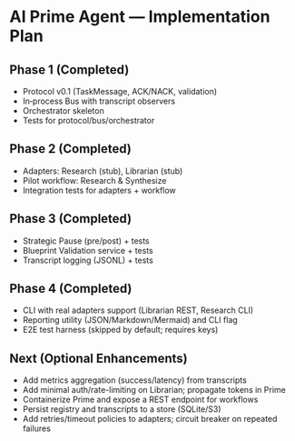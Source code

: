# AI Prime Agent — Implementation Plan

## Phase 1 (Completed)
- Protocol v0.1 (TaskMessage, ACK/NACK, validation)
- In‑process Bus with transcript observers
- Orchestrator skeleton
- Tests for protocol/bus/orchestrator

## Phase 2 (Completed)
- Adapters: Research (stub), Librarian (stub)
- Pilot workflow: Research & Synthesize
- Integration tests for adapters + workflow

## Phase 3 (Completed)
- Strategic Pause (pre/post) + tests
- Blueprint Validation service + tests
- Transcript logging (JSONL) + tests

## Phase 4 (Completed)
- CLI with real adapters support (Librarian REST, Research CLI)
- Reporting utility (JSON/Markdown/Mermaid) and CLI flag
- E2E test harness (skipped by default; requires keys)

## Next (Optional Enhancements)
- Add metrics aggregation (success/latency) from transcripts
- Add minimal auth/rate-limiting on Librarian; propagate tokens in Prime
- Containerize Prime and expose a REST endpoint for workflows
- Persist registry and transcripts to a store (SQLite/S3)
- Add retries/timeout policies to adapters; circuit breaker on repeated failures

